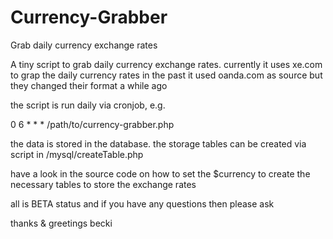 # Currency-Grabber
Grab daily currency exchange rates

A tiny script to grab daily currency exchange rates.
currently it uses xe.com to grap the daily currency rates
in the past it used oanda.com as source but they changed their format a while ago

the script is run daily via cronjob, e.g.

0 6 * * * /path/to/currency-grabber.php

the data is stored in the database. the storage tables can be created via script in /mysql/createTable.php

have a look in the source code on how to set the $currency to create the necessary tables to store the exchange rates

all is BETA status and if you have any questions then please ask

thanks & greetings
becki

